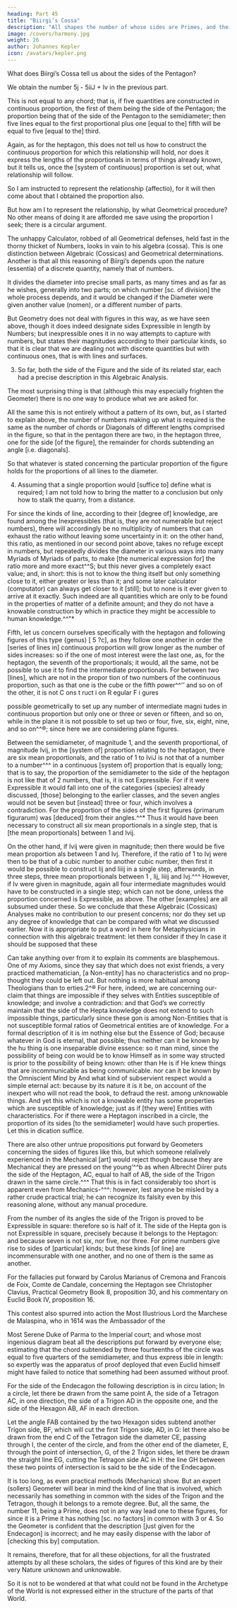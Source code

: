 ```yaml
---
heading: Part 45
title: "Biirgi’s Cossa"
description: "All shapes the number of whose sides are Primes, and their stars, and the complete classes of figures derived from them, have no Geometrical description independent of the circle"
image: /covers/harmony.jpg
weight: 26
author: Johannes Kepler
icon: /avatars/kepler.png
---
```




What does Biirgi’s Cossa tell us about the sides of the Pentagon?

We obtain the number 5j - 5iiJ + Iv in the previous part. 

This is not equal to any chord; that is, if five quantities are constructed in continuous proportion, the first of them being the side of the Pentagon; the proportion being that of the side of the Pentagon to the semidiameter; then five lines equal to the first proportional plus one [equal to the] fifth will be equal to five [equal to
the] third. 

Again, as for the heptagon, this does not tell us how to construct the continuous proportion for which this relationship will hold, nor does it express the lengths of the proportionals in terms of things already known, but it tells us, once the [system of continuous] proportion is set out, what relationship will follow.

So I am instructed to represent the relationship {affectio), for it will then come about that I obtained the proportion also.

But how am I to represent the relationship, by what Geometrical procedure? No other means of doing it are afforded me save using the proportion I seek; there is a circular argument. 

The unhappy Calculator, robbed of all Geometrical defenses, held fast in the thorny thicket of Numbers, looks in vain to his algebra (cossa). This is one distinction between Algebraic (Cossicas) and Geometrical determinations.
Another is that all this reasoning of Biirgi’s depends upon the nature (essentia) of a discrete quantity, namely that of numbers.

It divides the diameter into precise small parts, as many times and as far as he wishes, generally into two parts; on which number [sc. of division] the whole process depends, and it would be changed if the Diameter were given another value (nomen), or a different number of parts.

But Geometry does not deal with figures in this way, as we have seen above, though it does indeed designate sides Expressible in length by Numbers; but inexpressible ones it in no way attempts to capture with numbers, but states their magnitudes according to their particular kinds, so that it is clear that we are dealing not with discrete quantities but with continuous ones, that is with lines and surfaces. 

3. So far, both the side of the Figure and the side of its related star, each had a precise description in this Algebraic Analysis. 

The most surprising thing is that (although this may especially frighten the Geometer) there is no one way to produce what we are asked for.

All the same this is not entirely without a pattern of its own, but, as I started to explain above, the number of numbers making up what is required is the same as the number of chords or Diagonals of different lengths comprised in the figure, so that in the pentagon there are two, in the heptagon three, one for the side [of the figure], the remainder for chords subtending an angle [i.e. diagonals]. 

So that whatever is stated concerning the particular proportion of the figure holds for the proportions of all lines to the diameter.

4. Assuming that a single proportion would [suffice to] define what is required; I am not told how to bring the matter to a conclusion but only how to stalk the quarry, from a distance. 

For since the kinds of line, according to their [degree of] knowledge, are found among the Inexpressibles (that is, they are not numerable but reject numbers), there will accordingly be no multiplicity of numbers that can exhaust
the ratio without leaving some uncertainty in it: on the other hand, this ratio, as mentioned in our second point above, takes no refuge except in numbers, but repeatedly divides the diameter in various ways into many Myriads of Myriads of parts, to make [the numerical expression for] the ratio more and more exact^^S; but this never gives a completely exact value; and, in short: this is not to know the thing itself but only something close to it, either greater or less than it; and some later calculator (computator) can always get closer to it [still]; but to none is it ever given to arrive at it exactly. Such indeed are all quantities which are only to be found in the properties of matter of a definite
amount; and they do not have a knowable construction by which in practice they might be accessible to human knowledge.^^"*

Fifth, let us concern ourselves specifically with the heptagon and following figures of this type {genus) [ 5 ?c], as they follow one another in order the [series of lines in] continuous proportion will grow longer
as the number of sides increases: so if the one of most interest were
the last one, as, for the heptagon, the seventh of the proportionals;
it would, all the same, not be possible to use it to find the intermediate
proportionals. For between two [lines], which are not in the propor­
tion of two numbers of the continuous proportion, such as that one
is the cube or the fifth power^^'’ and so on of the other, it is not
C ons t ruct i on R egular F i gures

possible geometrically to set up any number of intermediate magni­
tudes in continuous proportion but only one or three or seven or fifteen,
and so on, while in the plane it is not possible to set up two or four,
five, six, eight, nine, and so on^^®; since here we are considering plane
figures.

Between the semidiameter, of magnitude 1, and the seventh proportional, of magnitude Ivij, in the [system of] proportion relating to the heptagon, there are six mean proportionals, and the ratio of 1 to IviJ is not that of a number to a number^^^ in a continuous [system of] proportion that is equally long; that is to say, the proportion of the semidiameter to the side of the heptagon is not like that of 2 numbers, that is, it is not Expressible. For if it were Expressible
it would fall into one of the categories {species) already discussed, [those]
belonging to the earlier classes, and the seven angles would not be
seven but [instead] three or four, which involves a contradiction. For
the proportion of the sides of the first figures {primarum figurarum)
was [deduced] from their angles.^^* Thus it would have been necessary
to construct all six mean proportionals in a single step, that is [the
mean proportionals] between 1 and Ivij. 

On the other hand, if Ivij were given in magnitude; then there would be five mean proportion­
als between 1 and Ivj. Therefore, if the ratio of 1 to Ivj were then
to be that of a cubic number to another cubic number, then first it
would be possible to construct lij and liiij in a single step, afterwards,
in three steps, three mean proportionals between 1 , lij, liiij and Ivj.^^^
However, if Iv were given in magnitude, again all four intermediate
magnitudes would have to be constructed in a single step; which can­
not be done, unless the proportion concerned is Expressible, as above.
The other [examples] are all subsumed under these.
So we conclude that these Algebraic (Cossicas) Analyses make no
contribution to our present concerns; nor do they set up any degree
of knowledge that can be compared with what we discussed earlier.
Now it is appropriate to put a word in here for Metaphysicians
in connection with this algebraic treatment: let them consider if they
In case it should be supposed that these

Can take anything over from it to explain its
comments are blasphemous. One of my
Axioms,
since they say that which does not exist
friends, a very practiced mathematician,
[a
Non-entity]
has no characteristics and no prop-
thought they could be left out. But nothing
is more habitual among Theologians than to
erties.2^® For here, indeed, we are concerning our­
claim that things are impossible if they
selves with Entities susceptible of knowledge; and
involve a contradiction: and that God’s
we correctly maintain that the side of the Hepta­
knowledge does not extend to such
impossible things, particularly since these
gon is among Non-Entities that is not susceptible
formal ratios of Geometrical entities are
of knowledge. For a formal description of it is im­
nothing else but the Essence of God;
because whatever in God is eternal, that
possible; thus neither can it be known by the hu­
thing is one inseparable divine essence: so it
man mind, since the possibility of being con­
would be to know Himself as in some way
structed is prior to the possibility of being known:
other than He is if He knew things that are
incommunicable as being communicable.
nor can it be known by the Omniscient Mind by
And what kind of subservient respect would
a simple eternal act: because by its nature it is
it be, on account of the inexpert who will
not read the book, to defraud the rest.
among unknowable things. And yet this which
is not a knowable entity has some properties which are susceptible
of knowledge; just as if [they were] Entities with characteristics. For
if there were a Heptagon inscribed in a circle, the proportion of its
sides [to the semidiameter] would have such properties. Let this in­
dication suffice.

There are also other untrue propositions put forward by Geometers concerning the sides of figures like this, but which someone relalively experienced in the Mechanical [art] would reject though because they are Mechanical they are pressed on the young‘^^b as when Albrecht Diirer puts the side of the Heptagon,
AC, equal to half of AB, the side of the Trigon
drawn in the same circle.^^^ That this is in fact
considerably too short is apparent even from
Mechanics-^^^: however, lest anyone be misled by
a rather crude practical trial; he can recognize
its falsity even by this reasoning alone, without
any manual procedure. 

From the number of its angles the side of the Trigon is proved to be
Expressible in square: therefore so is half of it. The side of the Hepta­
gon is not Expressible in square, precisely because it belongs to the
Heptagon: and because seven is not six, nor five, nor three. For prime
numbers give rise to sides of [particular] kinds; but these kinds [of
line] are incommensurable with one another, and no one of them is
the same as another.

For the fallacies put forward by Carolus Marianus of Cremona and Francois de Foix, Comte de Candale, concerning the Heptagon see Christopher Clavius, Practical Geometry Book 8, proposition 30, and
his commentary on Euclid Book IV, proposition 16.

This contest also spurred into action the Most Illustrious Lord
the Marchese de Malaspina, who in 1614 was the Ambassador of the


Most Serene Duke of Parma to the Imperial court; and whose most
ingenious diagram beat all the descriptions put forward by everyone
else; estimating that the chord subtended by three fourteenths of the
circle was equal to five quarters of the semidiameter, and thus express­
ible in length: so expertly was the apparatus of proof deployed that
even Euclid himself might have failed to notice that something had
been assumed without proof.

For the side of the Endecagon the following description is in circu­
lation; In a circle, let there be drawn from the same point A, the side
of a Tetragon AC, in one direction, the side
of a Trigon AD in the opposite one, and the
side of the Hexagon AB, AF in each direction.

Let the angle FAB contained by the two Hexagon sides subtend another Trigon side, BF, which will cut the first Trigon side, AD, in G: let there also be drawn from the end C of the Tetragon side the diameter CE, passing through I, the center of the circle, and from the other end of the diameter, E, through the point of intersection, G, of the 2 Trigon sides, let there be drawn the straight line EG, cutting the Tetragon side AC in H: the line GH between these two points of intersection is said to be the side of the Endecagon. 

It is too long, as even practical methods (Mechanica) show. But an expert (sollers) Geometer will bear in mind the kind of line that is involved, which necessarily has something in common with the sides of the Trigon and the Tetragon, though it belongs to a remote degree. But, all the same, the number 11, being a Prime, does not in any way lead one to these figures, for since it is a Prime it has nothing [sc. no factors] in common with 3 or 4. So the Geometer is confident that the description [just given for the Endecagon] is incorrect; and he may easily dispense with
the labor of [checking this by] computation.

It remains, therefore, that for all these objections, for all the frustrated attempts by all these scholars, the sides of figures of this kind are by their very Nature unknown and unknowable. 

So it is not to be wondered at that what could not be found in the Archetype of the World is not expressed either in the structure of the parts of that World.
